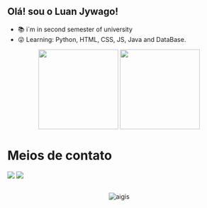 ## Olá! sou o Luan Jywago!



- 📚 i`m in second semester of university
- 😜 Learning: Python, HTML, CSS, JS, Java and DataBase.


<div align="center">
  <img height="180cm" src="https://github-readme-stats.vercel.app/api?username=LuanJywago&show_icons=true&theme=chartreuse-dark"/>
  <img height="180cm" src="https://github-readme-stats.vercel.app/api/top-langs/?username=LuanJywago&layout=compact&langs_count=16&theme=chartreuse-dark"/>
</div>

##

<h1>Meios de contato</h1>
<a href="https://www.instagram.com/jywago._/" target="_blank"><img src="https://img.shields.io/badge/-Instagram-%23E4405F?style=for-the-badge&logo=instagram&logoColor=white" target="_blank"></a>
<a href="https://www.linkedin.com/in/luan-jywago-8269ba298/" target="_blank"><img src="https://img.shields.io/badge/LinkedIn-0077B5?style=for-the-badge&logo=linkedin&logoColor=white" target="_blank"><a/>

##

<div align="center">
  <img alaing=center alt="aigis" src="https://imgur.com/pwuZqq4.gif"/>
</div>
